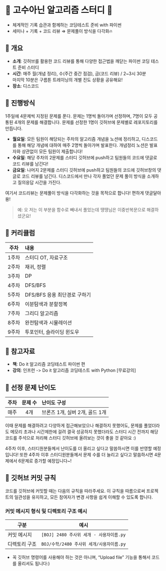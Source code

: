 # 🌱 고수아닌 알고리즘 스터디 🌱

- 체계적인 기록 습관과 함께하는 코딩테스트 준비 with 파이썬
- 세미나 + 기록 + 코드 리뷰 ⇒ 문제풀이 방식을 다각화🔥

## 📌 개요

- **소개**: 깃허브를 활용한 코드 리뷰를 통해 다양한 접근법을 깨닫는 파이썬 코딩 테스트 준비 스터디
- **시간**: 매주 월(개념 정리), 수(주간 중간 점검), 금(코드 리뷰) / 2~3시 30분  
  마지막 10분은 구름톤 트레이닝의 개별 진도 상황을 공유해요!
- **장소**: 디스코드

## 📌 진행방식

1주일에 4문제씩 지정된 문제를 푼다. 문제는 1명씩 돌아가며 선정하며, 7명이 모두 공통된 4개의 문제를 해결합니다. 문제를 선정한 1명이 깃허브에 문제별로 레포지토리를 만듭니다.

- **월요일**: 모든 팀원이 해당되는 주차의 알고리즘 개념을 노션에 정리하고, 디스코드를 통해 해당 개념에 대하여 매주 2명씩 돌아가며 발표한다. 개념정리 노션은 발표자와 상관없이 모든 팀원이 제출합니다! 
- **수요일**: 해당 주차의 2문제를 스터디 깃허브에 push하고 팀원들의 코드에 댓글로 코드 리뷰를 남긴다!
- **금요일**: 나머지 2문제를 스터디 깃허브에 push하고 팀원들의 코드에 깃허브창의 댓글로 코드 리뷰를 남긴다. 디스코드에서 만나 각자 풀었던 문제 풀이 방식을 소개하고 질의응답 시간을 가진다.

여기서 코드리뷰는 문제풀이 방식을 다각화하는 것을 목적으로 합니다! 편하게 댓글달아용!

> 예: 오 저는 이 부분을 함수로 빼내서 풀었는데 땡땡님은 이중반복문으로 해결하셨군요!

## 📌 커리큘럼

| 주차  | 내용                                |
|:----:|:-----------------------------------|
| 1주차 | 스터디 OT, 자료구조                  |
| 2주차 | 재귀, 정렬                            |
| 3주차 | DP                                 |
| 4주차 | DFS/BFS                            |
| 5주차 | DFS/BFS 응용 최단경로 구하기          |
| 6주차 | 이분탐색과 분할정복                   |
| 7주차 | 그리디 알고리즘                       |
| 8주차 | 완전탐색과 시뮬레이션                 |
| 9주차 | 투포인터, 슬라이딩 윈도우              |

## 📌 참고자료

- **책**: Do it 알고리즘 코딩테스트 파이썬 편
- **강의**: 인프런 -> Do it 알고리즘 코딩테스트 with Python [무료강의]

## 📌 선정 문제 난이도

| 주차  | 문제 수 | 난이도 구성                     |
|:----:|:-----:|:------------------------------|
| 매주 | 4개   | 브론즈 1개, 실버 2개, 골드 1개 |

이때 문제를 해결하려고 다양하게 접근해보았으나 해결하지 못했어도, 문제를 풀었더라도 메모리 초과나 시간제한에 걸려 결국 성공하지 못했더라도 스터디 시간 전까지 해당 코드를 주석으로 처리해 스터디 깃허브에 올려보는 것이 좋을 것 같아요 :)

4주차 이후, 스터디원분들께서 난이도를 더 올리고 싶다고 말씀하시면 이를 반영할 예정입니다! 또한 4주차 이후 스터디원분들께서 문제 수를 더 늘리고 싶다고 말씀하시면 4문제에서 6문제로 증가할 예정입니다~!

## 📌 깃허브 커밋 규칙

코드를 깃허브에 커밋할 때는 다음의 규칙을 따라주세요. 이 규칙을 따름으로써 프로젝트의 일관성을 유지하고, 모든 참여자가 변경 사항을 쉽게 이해할 수 있도록 합니다.

### 커밋 메시지 형식 및 디렉토리 구조 예시

| 구분         | 예시                                      |
|------------|-----------------------------------------|
| 커밋 메시지   | `[BOJ] 2480 주사위 세개 - 사용자이름.py`  |
| 디렉토리 구조 | `BOJ/수학/2480 주사위 세개/사용자이름.py` |

- 꼭 깃허브 명령어를 사용해야 하는 것은 아니며, “Upload file” 기능을 통해서 코드를 올리셔도 됩니다:)




